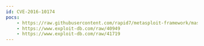 ```yaml
---
id: CVE-2016-10174
pocs:
    - https://raw.githubusercontent.com/rapid7/metasploit-framework/master/modules/exploits/linux/http/netgear_wnr2000_rce.rb
    - https://www.exploit-db.com/raw/40949
    - https://www.exploit-db.com/raw/41719
---
```

